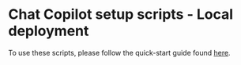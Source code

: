 # Chat Copilot setup scripts - Local deployment

To use these scripts, please follow the quick-start guide found [here](../README.md).
